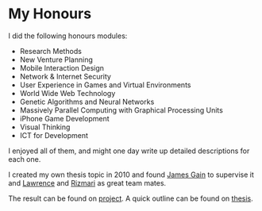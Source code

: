 My Honours
==========

I did the following honours modules:

* Research Methods
* New Venture Planning
* Mobile Interaction Design
* Network & Internet Security
* User Experience in Games and Virtual Environments
* World Wide Web Technology
* Genetic Algorithms and Neural Networks
* Massively Parallel Computing with Graphical Processing Units
* iPhone Game Development
* Visual Thinking
* ICT for Development 

I enjoyed all of them, and might one day write up detailed descriptions for each one.

I created my own thesis topic in 2010 and found [James Gain](~jgain) to supervise it and [Lawrence](~lwebley) and [Rizmari](~rversfeld) as great team mates.

The result can be found on [project](~lwebley). A quick outline can be found on [thesis](thesis.html).